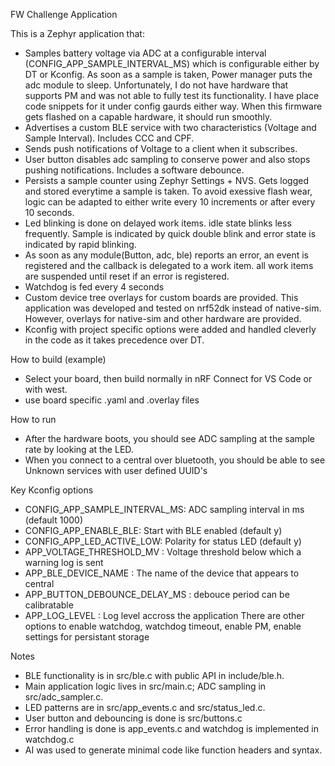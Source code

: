 FW Challenge Application

This is a Zephyr application that:
- Samples battery voltage via ADC at a configurable interval (CONFIG_APP_SAMPLE_INTERVAL_MS) which is configurable either by DT or Kconfig. As soon as a sample is taken, Power manager puts the adc module to sleep. Unfortunately, I do not have hardware that supports PM and was not able to fully test its functionality. I have place code snippets for it under config gaurds either way. When this firmware gets flashed on a capable hardware, it should run smoothly.
- Advertises a custom BLE service with two characteristics (Voltage and Sample Interval). Includes CCC and CPF.
- Sends push notifications of Voltage to a client when it subscribes.
- User button disables adc sampling to conserve power and also stops pushing notifications. Includes a software debounce.
- Persists a sample counter using Zephyr Settings + NVS. Gets logged and stored everytime a sample is taken. To avoid exessive flash wear, logic can be adapted to either write every 10 increments or after every 10 seconds.
- Led blinking is done on delayed work items. idle state blinks less frequently. Sample is indicated by quick double blink and error state is indicated by rapid blinking.
- As soon as any module(Button, adc, ble) reports an error, an event is registered and the callback is delegated to a work item. all work items are suspended until reset if an error is registered.
- Watchdog is fed every 4 seconds
- Custom device tree overlays for custom boards are provided. This application was developed and tested on nrf52dk instead of native-sim. However, overlays for native-sim and other hardware are provided.
- Kconfig with project specific options were added and handled cleverly in the code as it takes precedence over DT.

How to build (example)
- Select your board, then build normally in nRF Connect for VS Code or with west.
- use board specific .yaml and .overlay files

How to run
- After the hardware boots, you should see ADC sampling at the sample rate by looking at the LED.
- When you connect to a central over bluetooth, you should be able to see Unknown services with user defined UUID's  

Key Kconfig options
- CONFIG_APP_SAMPLE_INTERVAL_MS: ADC sampling interval in ms (default 1000)
- CONFIG_APP_ENABLE_BLE: Start with BLE enabled (default y)
- CONFIG_APP_LED_ACTIVE_LOW: Polarity for status LED (default y)
- APP_VOLTAGE_THRESHOLD_MV : Voltage threshold below which a warning log is sent
- APP_BLE_DEVICE_NAME : The name of the device that appears to central
- APP_BUTTON_DEBOUNCE_DELAY_MS : debouce period can be calibratable
- APP_LOG_LEVEL : Log level accross the application
There are other options to enable watchdog, watchdog timeout, enable PM, enable settings for persistant storage

Notes
- BLE functionality is in src/ble.c with public API in include/ble.h.
- Main application logic lives in src/main.c; ADC sampling in src/adc_sampler.c.
- LED patterns are in src/app_events.c and src/status_led.c.
- User button and debouncing is done is src/buttons.c
- Error handling is done is app_events.c and watchdog is implemented in watchdog.c
- AI was used to generate minimal code like function headers and syntax.



